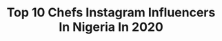 ---
title: Top 10 Chefs Instagram Influencers In Nigeria In 2020
description: >-
  Find top chefs Instagram influencers in Nigeria in 2020. Most popular hashtags: #quarantine #photography #brownskingirl #hotsauce.
platform: Instagram
profiles:
  - username: "ikemeamara"
    fullname: >-
      amysneh
    location: "Nigeria"
    followers: 56831
    engagement: 258
    commentsToLikes: 0.089595
    id: ck14lr89lw3aq0i19jrobt85w
    verified: false
    hashtags: "#audiomack, #kandiboi, #soundcloud"
  - username: "glamprince"
    fullname: >-
      snap/skype/twitter @glamprince
    location: "Nigeria"
    followers: 2041
    engagement: 1503
    commentsToLikes: 0.183793
    id: ck6tvg0z5m10k0j719qlnie68
    verified: false
    hashtags: "#bankheadentertainment, #grillatthepent, #skylounge, #abujafct"
  - username: "alex_ifunaya"
    fullname: >-
      Ifunaya Ahavah🇳🇬🇮🇱
    location: "Nigeria"
    followers: 8344
    engagement: 891
    commentsToLikes: 0.095994
    id: ck8syqnjzlmw90j78ta6hba8z
    verified: false
    hashtags: "#bikini, #like4like, #sunkissed, #birthdaygirl"
  - username: "thegenevievefadeh_"
    fullname: >-
      CHEF GENEVIEVE FADEH👩🏻‍🍳
    location: "Nigeria"
    followers: 21406
    engagement: 317
    commentsToLikes: 0.047984
    id: ck5byv8xhpwz60i117acn4y7h
    verified: false
    hashtags: "#thankful, #cheersto27, #wcw, #2020"
  - username: "chef_muse"
    fullname: >-
      Chef Muse
    location: "Nigeria"
    followers: 11382
    engagement: 674
    commentsToLikes: 0.068175
    id: ckap6y1d3huaa0i78ytftxqy9
    verified: false
    hashtags: "#thefeedfeed, #issamusething, #netflixfood, #kidsofinstagram"
  - username: "thefatgirlwithin_"
    fullname: >-
      Chef• Food Stylist & Blogger🇳🇬
    location: "Nigeria"
    followers: 8882
    engagement: 651
    commentsToLikes: 0.043484
    id: ck5hrd6i2uo950i110h65tkbn
    verified: false
    hashtags: "#thefatgirlwithincreates, #thefatgirlwithinbakes, #culinaryarts, #mybully"
  - username: "modernafricankitchen"
    fullname: >-
      Modern African Kitchen
    location: "Nigeria"
    followers: 46479
    engagement: 153
    commentsToLikes: 0.016533
    id: ck13cnr4119k20i19o4atl14v
    verified: false
    hashtags: "#grilledbream, #magusafoodvendor, #grilledrice, #peppersaucekw"
  - username: "pretty_tonia1_"
    fullname: >-
      👻 @prettytonia1 🧿
    location: "Nigeria"
    followers: 69751
    engagement: 76
    commentsToLikes: 0.015615
    id: ck5q80m0f3x0s0i11b42qnygg
    verified: false
    hashtags: ""
  - username: "omolola_unbothered"
    fullname: >-
      KING Olabiyi Omolola !!!
    location: "Nigeria"
    followers: 15874
    engagement: 268
    commentsToLikes: 0.118014
    id: ck6tx9mx1wm130j71zuh6vz9g
    verified: false
    hashtags: "#chef, #happychild, #musicartist, #roddyricch"
  - username: "thebillionairechef"
    fullname: >-
      Chef Eros #TheBillionaireChef
    location: "Nigeria"
    followers: 38557
    engagement: 241
    commentsToLikes: 0.067416
    id: ck5zwevyr60bw0i147q6al71j
    verified: false
    hashtags: "#newgoals, #chefsroll, #lockdown, #myerosrecipe"
---